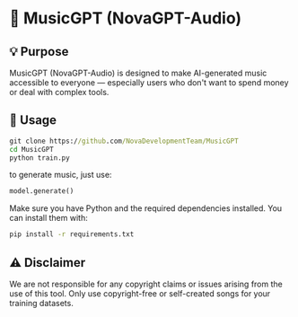 # 🎵 MusicGPT (NovaGPT-Audio)
## 💡 Purpose
MusicGPT (NovaGPT-Audio) is designed to make AI-generated music accessible to everyone — especially users who don't want to spend money or deal with complex tools.

## 🚀 Usage
```cmd
git clone https://github.com/NovaDevelopmentTeam/MusicGPT
cd MusicGPT
python train.py
```

to generate music, just use:

```py
model.generate()
```

Make sure you have Python and the required dependencies installed.
You can install them with:

```cmd
pip install -r requirements.txt
```

## ⚠️ Disclaimer
We are not responsible for any copyright claims or issues arising from the use of this tool.
Only use copyright-free or self-created songs for your training datasets.

